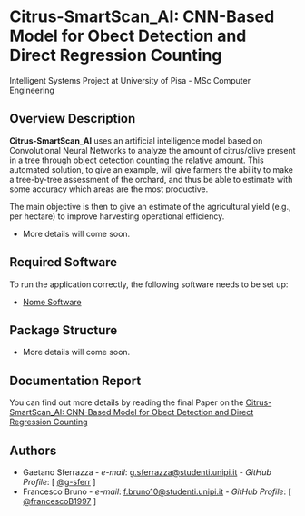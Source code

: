 
# Citrus-SmartScan_AI: CNN-Based Model for Obect Detection and Direct Regression Counting

Intelligent Systems Project at University of Pisa - MSc Computer Engineering

## Overview Description

**Citrus-SmartScan_AI** uses an artificial intelligence model based on Convolutional Neural Networks to analyze the amount of citrus/olive present in a tree through object detection counting the relative amount. This automated solution, to give an example, will give farmers the ability to make a tree-by-tree assessment of the orchard, and thus be able to estimate with some accuracy which areas are the most productive.

The main objective is then to give an estimate of the agricultural yield (e.g., per hectare) to improve harvesting operational efficiency.

- More details will come soon.

## Required Software

To run the application correctly, the following software needs to be set up:

- [Nome Software](link/software)

## Package Structure

 - More details will come soon.

## Documentation Report

You can find out more details by reading the final Paper on the [Citrus-SmartScan_AI: CNN-Based Model for Obect Detection and Direct Regression Counting](/docs/paper.pdf)

## Authors

* Gaetano Sferrazza - *e-mail*: g.sferrazza@studenti.unipi.it - *GitHub Profile*: [ [@g-sferr](https://github.com/g-sferr) ]
* Francesco Bruno - *e-mail*: f.bruno10@studenti.unipi.it - *GitHub Profile*: [ [@francescoB1997](https://github.com/francescoB1997) ]

